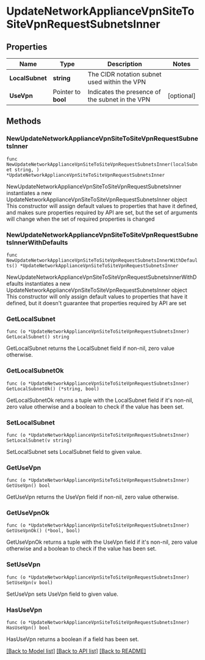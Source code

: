 # UpdateNetworkApplianceVpnSiteToSiteVpnRequestSubnetsInner

## Properties

Name | Type | Description | Notes
------------ | ------------- | ------------- | -------------
**LocalSubnet** | **string** | The CIDR notation subnet used within the VPN | 
**UseVpn** | Pointer to **bool** | Indicates the presence of the subnet in the VPN | [optional] 

## Methods

### NewUpdateNetworkApplianceVpnSiteToSiteVpnRequestSubnetsInner

`func NewUpdateNetworkApplianceVpnSiteToSiteVpnRequestSubnetsInner(localSubnet string, ) *UpdateNetworkApplianceVpnSiteToSiteVpnRequestSubnetsInner`

NewUpdateNetworkApplianceVpnSiteToSiteVpnRequestSubnetsInner instantiates a new UpdateNetworkApplianceVpnSiteToSiteVpnRequestSubnetsInner object
This constructor will assign default values to properties that have it defined,
and makes sure properties required by API are set, but the set of arguments
will change when the set of required properties is changed

### NewUpdateNetworkApplianceVpnSiteToSiteVpnRequestSubnetsInnerWithDefaults

`func NewUpdateNetworkApplianceVpnSiteToSiteVpnRequestSubnetsInnerWithDefaults() *UpdateNetworkApplianceVpnSiteToSiteVpnRequestSubnetsInner`

NewUpdateNetworkApplianceVpnSiteToSiteVpnRequestSubnetsInnerWithDefaults instantiates a new UpdateNetworkApplianceVpnSiteToSiteVpnRequestSubnetsInner object
This constructor will only assign default values to properties that have it defined,
but it doesn't guarantee that properties required by API are set

### GetLocalSubnet

`func (o *UpdateNetworkApplianceVpnSiteToSiteVpnRequestSubnetsInner) GetLocalSubnet() string`

GetLocalSubnet returns the LocalSubnet field if non-nil, zero value otherwise.

### GetLocalSubnetOk

`func (o *UpdateNetworkApplianceVpnSiteToSiteVpnRequestSubnetsInner) GetLocalSubnetOk() (*string, bool)`

GetLocalSubnetOk returns a tuple with the LocalSubnet field if it's non-nil, zero value otherwise
and a boolean to check if the value has been set.

### SetLocalSubnet

`func (o *UpdateNetworkApplianceVpnSiteToSiteVpnRequestSubnetsInner) SetLocalSubnet(v string)`

SetLocalSubnet sets LocalSubnet field to given value.


### GetUseVpn

`func (o *UpdateNetworkApplianceVpnSiteToSiteVpnRequestSubnetsInner) GetUseVpn() bool`

GetUseVpn returns the UseVpn field if non-nil, zero value otherwise.

### GetUseVpnOk

`func (o *UpdateNetworkApplianceVpnSiteToSiteVpnRequestSubnetsInner) GetUseVpnOk() (*bool, bool)`

GetUseVpnOk returns a tuple with the UseVpn field if it's non-nil, zero value otherwise
and a boolean to check if the value has been set.

### SetUseVpn

`func (o *UpdateNetworkApplianceVpnSiteToSiteVpnRequestSubnetsInner) SetUseVpn(v bool)`

SetUseVpn sets UseVpn field to given value.

### HasUseVpn

`func (o *UpdateNetworkApplianceVpnSiteToSiteVpnRequestSubnetsInner) HasUseVpn() bool`

HasUseVpn returns a boolean if a field has been set.


[[Back to Model list]](../README.md#documentation-for-models) [[Back to API list]](../README.md#documentation-for-api-endpoints) [[Back to README]](../README.md)


